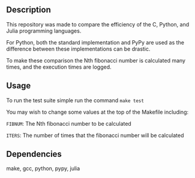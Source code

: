 ## Description

This repository was made to compare the efficiency of the C, Python, and Julia programming languages.

For Python, both the standard implementation and PyPy are used as the difference between these implementations can be drastic.

To make these comparison the Nth fibonacci number is calculated many times, and the execution times are logged.

## Usage

To run the test suite simple run the command `make test`

You may wish to change some values at the top of the Makefile including:

`FIBNUM`:
The Nth fibonacci number to be calculated


`ITERS`:
The number of times that the fibonacci number will be calculated

## Dependencies

make, gcc, python, pypy, julia